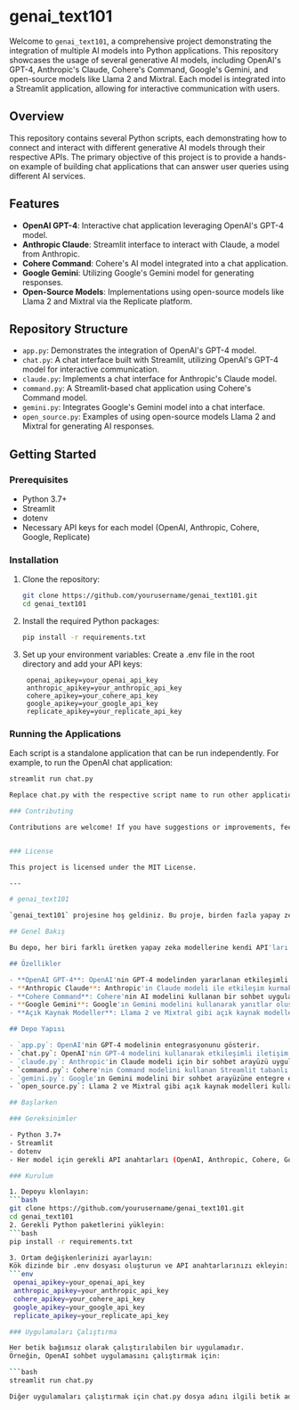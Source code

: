 # genai_text101

Welcome to `genai_text101`, a comprehensive project demonstrating the integration of multiple AI models into Python applications. This repository showcases the usage of several generative AI models, including OpenAI's GPT-4, Anthropic's Claude, Cohere's Command, Google's Gemini, and open-source models like Llama 2 and Mixtral. Each model is integrated into a Streamlit application, allowing for interactive communication with users.

## Overview

This repository contains several Python scripts, each demonstrating how to connect and interact with different generative AI models through their respective APIs. The primary objective of this project is to provide a hands-on example of building chat applications that can answer user queries using different AI services.

## Features

- **OpenAI GPT-4**: Interactive chat application leveraging OpenAI's GPT-4 model.
- **Anthropic Claude**: Streamlit interface to interact with Claude, a model from Anthropic.
- **Cohere Command**: Cohere's AI model integrated into a chat application.
- **Google Gemini**: Utilizing Google's Gemini model for generating responses.
- **Open-Source Models**: Implementations using open-source models like Llama 2 and Mixtral via the Replicate platform.

## Repository Structure

- `app.py`: Demonstrates the integration of OpenAI's GPT-4 model.
- `chat.py`: A chat interface built with Streamlit, utilizing OpenAI's GPT-4 model for interactive communication.
- `claude.py`: Implements a chat interface for Anthropic's Claude model.
- `command.py`: A Streamlit-based chat application using Cohere's Command model.
- `gemini.py`: Integrates Google's Gemini model into a chat interface.
- `open_source.py`: Examples of using open-source models Llama 2 and Mixtral for generating AI responses.

## Getting Started

### Prerequisites

- Python 3.7+
- Streamlit
- dotenv
- Necessary API keys for each model (OpenAI, Anthropic, Cohere, Google, Replicate)

### Installation

1. Clone the repository:
   ```bash
   git clone https://github.com/yourusername/genai_text101.git
   cd genai_text101

2. Install the required Python packages:
   ```bash
   pip install -r requirements.txt

3. Set up your environment variables:
Create a .env file in the root directory and add your API keys:
   ```env
    openai_apikey=your_openai_api_key
    anthropic_apikey=your_anthropic_api_key
    cohere_apikey=your_cohere_api_key
    google_apikey=your_google_api_key
    replicate_apikey=your_replicate_api_key

### Running the Applications

Each script is a standalone application that can be run independently. 
For example, to run the OpenAI chat application:

   ```bash
   streamlit run chat.py

Replace chat.py with the respective script name to run other applications.

### Contributing

Contributions are welcome! If you have suggestions or improvements, feel free to open an issue or submit a pull request.


### License

This project is licensed under the MIT License.

---

# genai_text101

`genai_text101` projesine hoş geldiniz. Bu proje, birden fazla yapay zeka modelinin Python uygulamalarına entegrasyonunu göstermektedir. Bu depo, OpenAI'nin GPT-4'ü, Anthropic'in Claude'u, Cohere'nin Command'i, Google'ın Gemini'si ve Llama 2 ve Mixtral gibi açık kaynak modeller de dahil olmak üzere çeşitli üretken yapay zeka modellerinin kullanımını göstermektedir. Her model, kullanıcılarla etkileşimli iletişim sağlayan bir Streamlit uygulamasına entegre edilmiştir.

## Genel Bakış

Bu depo, her biri farklı üretken yapay zeka modellerine kendi API'ları aracılığıyla nasıl bağlanılacağını ve bunlarla nasıl etkileşime girileceğini gösteren çeşitli Python betiklerini içermektedir. Bu projenin temel amacı, farklı yapay zeka hizmetlerini kullanarak kullanıcı sorgularını yanıtlayabilen sohbet uygulamaları oluşturmanın uygulamalı bir örneğini sağlamaktır.

## Özellikler

- **OpenAI GPT-4**: OpenAI'nin GPT-4 modelinden yararlanan etkileşimli sohbet uygulaması.
- **Anthropic Claude**: Anthropic'in Claude modeli ile etkileşim kurmak için Streamlit arayüzü.
- **Cohere Command**: Cohere'nin AI modelini kullanan bir sohbet uygulaması.
- **Google Gemini**: Google'ın Gemini modelini kullanarak yanıtlar oluşturan uygulama.
- **Açık Kaynak Modeller**: Llama 2 ve Mixtral gibi açık kaynak modelleri kullanarak yapay zeka yanıtları oluşturan uygulamalar.

## Depo Yapısı

- `app.py`: OpenAI'nin GPT-4 modelinin entegrasyonunu gösterir.
- `chat.py`: OpenAI'nin GPT-4 modelini kullanarak etkileşimli iletişim sağlayan bir Streamlit sohbet arayüzü.
- `claude.py`: Anthropic'in Claude modeli için bir sohbet arayüzü uygular.
- `command.py`: Cohere'nin Command modelini kullanan Streamlit tabanlı bir sohbet uygulaması.
- `gemini.py`: Google'ın Gemini modelini bir sohbet arayüzüne entegre eder.
- `open_source.py`: Llama 2 ve Mixtral gibi açık kaynak modelleri kullanarak yapay zeka yanıtları oluşturan örnekler.

## Başlarken

### Gereksinimler

- Python 3.7+
- Streamlit
- dotenv
- Her model için gerekli API anahtarları (OpenAI, Anthropic, Cohere, Google, Replicate)

### Kurulum

1. Depoyu klonlayın:
   ```bash
   git clone https://github.com/yourusername/genai_text101.git
   cd genai_text101
2. Gerekli Python paketlerini yükleyin:
   ```bash
   pip install -r requirements.txt

3. Ortam değişkenlerinizi ayarlayın:
Kök dizinde bir .env dosyası oluşturun ve API anahtarlarınızı ekleyin:
   ```env
    openai_apikey=your_openai_api_key
    anthropic_apikey=your_anthropic_api_key
    cohere_apikey=your_cohere_api_key
    google_apikey=your_google_api_key
    replicate_apikey=your_replicate_api_key

### Uygulamaları Çalıştırma

Her betik bağımsız olarak çalıştırılabilen bir uygulamadır.
Örneğin, OpenAI sohbet uygulamasını çalıştırmak için:

   ```bash
   streamlit run chat.py

Diğer uygulamaları çalıştırmak için chat.py dosya adını ilgili betik adıyla değiştirin.
